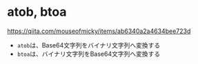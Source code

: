 # atob, btoa

<https://qiita.com/mouseofmicky/items/ab6340a2a4634bee723d>

* `atob`は、Base64文字列をバイナリ文字列へ変換する
* `btoa`は、バイナリ文字列をBase64文字列へ変換する